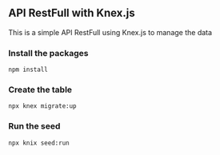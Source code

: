 ## API RestFull with Knex.js

This is a simple API RestFull using Knex.js to manage the data

### Install the packages
```
npm install
```

### Create the table
```
npx knex migrate:up
```

### Run the seed
```
npx knix seed:run
```